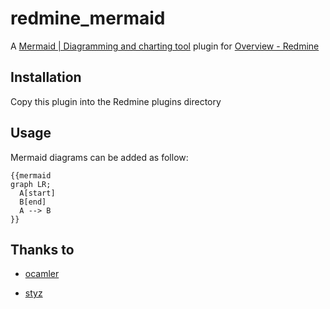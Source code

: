 # redmine_mermaid

A [Mermaid | Diagramming and charting tool](https://mermaid.js.org/)
plugin for [Overview - Redmine](https://www.redmine.org/)

## Installation

Copy this plugin into the Redmine plugins directory

## Usage

Mermaid diagrams can be added as follow:
```
{{mermaid
graph LR;
  A[start]
  B[end]
  A --> B
}}
```

## Thanks to

- [ocamler](https://github.com/ocamler)

- [styz](https://github.com/styz)

